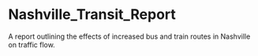# Nashville_Transit_Report
A report outlining the effects of increased bus and train routes in Nashville on traffic flow.
